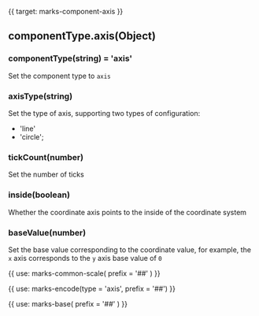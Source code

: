 {{ target: marks-component-axis }}

## componentType.axis(Object)

### componentType(string) = 'axis'

Set the component type to `axis`

### axisType(string)

Set the type of axis, supporting two types of configuration:

- 'line'
- 'circle';

### tickCount(number)

Set the number of ticks

### inside(boolean)

Whether the coordinate axis points to the inside of the coordinate system

### baseValue(number)

Set the base value corresponding to the coordinate value, for example, the `x` axis corresponds to the `y` axis base value of `0`

{{ use: marks-common-scale( prefix = '##' ) }}

{{ use: marks-encode(type = 'axis', prefix = '##') }}

{{ use: marks-base( prefix = '##' ) }}